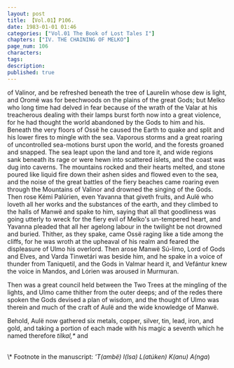 ```yaml
---
layout: post
title: 【Vol.01】P106.
date: 1983-01-01 01:46
categories: ["Vol.01 The Book of Lost Tales I"]
chapters: ["IV. THE CHAINING OF MELKO"]
page_num: 106
characters: 
tags: 
description: 
published: true
---
```


<p style="text-indent: 0;">
of Valinor, and be refreshed beneath the tree of Laurelin whose dew is light, and Oromë was for beechwoods on the plains of the great Gods; but Melko who long time had delved in fear because of the wrath of the Valar at his treacherous dealing with their lamps burst forth now into a great violence, for he had thought the world abandoned by the Gods to him and his. Beneath the very floors of Ossë he caused the Earth to quake and split and his lower fires to mingle with the sea. Vaporous storms and a great roaring of uncontrolled sea-motions burst upon the world, and the forests groaned and snapped. The sea leapt upon the land and tore it, and wide regions sank beneath its rage or were hewn into scattered islets, and the coast was dug into caverns. The mountains rocked and their hearts melted, and stone poured like liquid fire down their ashen sides and flowed even to the sea, and the noise of the great battles of the fiery beaches came roaring even through the Mountains of Valinor and drowned the singing of the Gods. Then rose Kémi Palúrien, even Yavanna that giveth fruits, and Aulë who loveth all her works and the substances of the earth, and they climbed to the halls of Manwë and spake to him, saying that all that goodliness was going utterly to wreck for the fiery evil of Melko's un-tempered heart, and Yavanna pleaded that all her agelong labour in the twilight be not drowned and buried. Thither, as they spake, came Ossë raging like a tide among the cliffs, for he was wroth at the upheaval of his realm and feared the displeasure of Ulmo his overlord. Then arose Manwë Sú-limo, Lord of Gods and Elves, and Varda Tinwetári was beside him, and he spake in a voice of thunder from Taniquetil, and the Gods in Valmar heard it, and Vefántur knew the voice in Mandos, and Lórien was aroused in Murmuran.
</p>

Then was a great council held between the Two Trees at the mingling of the lights, and Ulmo came thither from the outer deeps; and of the redes there spoken the Gods devised a plan of wisdom, and the thought of Ulmo was therein and much of the craft of Aulë and the wide knowledge of Manwë.

Behold, Aulë now gathered six metals, copper, silver, tin, lead, iron, and gold, and taking a portion of each made with his magic a seventh which he named therefore <I>tilkal,\*</I> and

<BR>
\* Footnote in the manuscript: <I>'T(ambë) I(lsa) L(atúken) K(anu) A(nga</I>)


